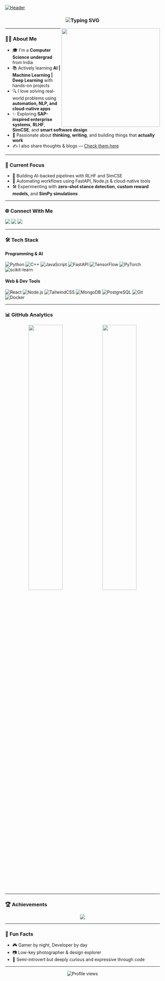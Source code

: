 [![Header](https://capsule-render.vercel.app/api?type=waving&height=250&text=Hey!%20I'm%20Balavardhan%20👨‍💻&fontAlign=40&fontColor=ffffff&fontSize=36&desc=AI%20Enthusiast%20|%20Builder%20|%20Learner&descAlign=60&descSize=20&descColor=ffffff)](https://github.com/Vardhan1536)

<h3 align="center">
  <img src="https://readme-typing-svg.demolab.com?font=Fira+Code&size=22&pause=1000&color=12F7D6&center=true&vCenter=true&width=600&lines=CS+Undergrad+%7C+AI+%26+ML+Learner;Full+Stack+Explorer+%7C+Cloud+Next;RLHF,+NLP,+Automation+%7C+Side+Projects+Fanatic" alt="Typing SVG" />
</h3>

<img align="right" src="https://media.giphy.com/media/L1R1tvI9svkIWwpVYr/giphy.gif" width="320"/>

---

### 🧑‍💻 About Me
- 🎓 I'm a **Computer Science undergrad** from India  
- 📚 Actively learning **AI | Machine Learning | Deep Learning** with hands-on projects  
- 🔍 I love solving real-world problems using **automation, NLP, and cloud-native apps**
- ✨ Exploring **SAP-inspired enterprise systems**, **RLHF**, **SimCSE**, and **smart software design**
- 🧠 Passionate about **thinking, writing**, and building things that **actually work**
- ✍️ I also share thoughts & blogs — [Check them here](https://vardhan1536.github.io)

---

### 🧩 Current Focus

- 🤖 Building AI-backed pipelines with RLHF and SimCSE  
- 🔁 Automating workflows using FastAPI, Node.js & cloud-native tools  
- 🛠️ Experimenting with **zero-shot stance detection**, **custom reward models**, and **SimPy simulations**

---

### 🌐 Connect With Me

<p align="left">
  <a href="https://www.linkedin.com/in/balavardhan-tummalacherla/" target="_blank"><img src="https://img.shields.io/badge/LinkedIn-%230077B5.svg?style=for-the-badge&logo=linkedin&logoColor=white"/></a>
  <a href="mailto:vardhanofficial36@gmail.com"><img src="https://img.shields.io/badge/Gmail-%23EA4335.svg?style=for-the-badge&logo=gmail&logoColor=white"/></a>
  <a href="https://vardhan1536.github.io"><img src="https://img.shields.io/badge/Portfolio-%23ff6600.svg?style=for-the-badge&logo=firefox&logoColor=white"/></a>
</p>

---

### 🛠️ Tech Stack

#### Programming & AI
![Python](https://img.shields.io/badge/Python-%233776AB.svg?style=for-the-badge&logo=python&logoColor=white)
![C++](https://img.shields.io/badge/C++-%2300599C.svg?style=for-the-badge&logo=c%2B%2B&logoColor=white)
![JavaScript](https://img.shields.io/badge/JavaScript-%23F7DF1E.svg?style=for-the-badge&logo=javascript&logoColor=black)
![FastAPI](https://img.shields.io/badge/FastAPI-009688?style=for-the-badge&logo=fastapi&logoColor=white)
![TensorFlow](https://img.shields.io/badge/TensorFlow-FF6F00?style=for-the-badge&logo=tensorflow&logoColor=white)
![PyTorch](https://img.shields.io/badge/PyTorch-%23EE4C2C.svg?style=for-the-badge&logo=PyTorch&logoColor=white)
![scikit-learn](https://img.shields.io/badge/Scikit--Learn-%23F7931E.svg?style=for-the-badge&logo=scikit-learn&logoColor=white)

#### Web & Dev Tools
![React](https://img.shields.io/badge/React-20232A?style=for-the-badge&logo=react&logoColor=61DAFB)
![Node.js](https://img.shields.io/badge/Node.js-339933?style=for-the-badge&logo=nodedotjs&logoColor=white)
![TailwindCSS](https://img.shields.io/badge/TailwindCSS-06B6D4?style=for-the-badge&logo=tailwindcss&logoColor=white)
![MongoDB](https://img.shields.io/badge/MongoDB-4EA94B?style=for-the-badge&logo=mongodb&logoColor=white)
![PostgreSQL](https://img.shields.io/badge/Postgres-%23316192.svg?style=for-the-badge&logo=postgresql&logoColor=white)
![Git](https://img.shields.io/badge/Git-F05032?style=for-the-badge&logo=git&logoColor=white)
![Docker](https://img.shields.io/badge/Docker-2496ED?style=for-the-badge&logo=docker&logoColor=white)

---

### 📊 GitHub Analytics

<p align="center">
  <img width="47%" src="https://github-readme-stats.vercel.app/api?username=Vardhan1536&show_icons=true&theme=tokyonight&hide_border=true"/>
  <img width="47%" src="https://github-readme-stats.vercel.app/api/top-langs/?username=Vardhan1536&layout=compact&theme=tokyonight&hide_border=true"/>
</p>

---

### 🏆 Achievements

<p align="center">
  <img src="https://github-profile-trophy.vercel.app/?username=Vardhan1536&theme=gruvbox&no-frame=true&margin-w=8"/>
</p>

---

### 📍 Fun Facts

- 🎮 Gamer by night, Developer by day  
- 📷 Low-key photographer & design explorer  
- 🧩 Semi-introvert but deeply curious and expressive through code

---

<p align="center">
  <img src="https://komarev.com/ghpvc/?username=Vardhan1536&style=for-the-badge&color=blueviolet" alt="Profile views" />
</p>

<!-- Custom README built with precision and style for Vardhan1536 -->
